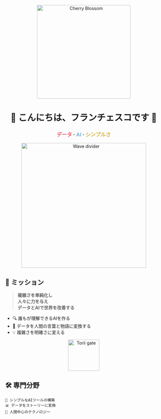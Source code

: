 <p align="center">
  <img width="300" src="https://raw.githubusercontent.com/FrancescoXX/FrancescoXX/main/assets/cherry-blossom.png" alt="Cherry Blossom">
</p>

<h1 align="center">🌸 こんにちは、フランチェスコです 🌸</h1>

<h3 align="center">
  <span style="color:#e95464">データ</span> · <span style="color:#7db4d6">AI</span> · <span style="color:#d4af37">シンプルさ</span>
</h3>

<p align="center">
  <img src="https://raw.githubusercontent.com/FrancescoXX/FrancescoXX/main/assets/wave-divider.png" width="400" alt="Wave divider">
</p>

## 🎌 ミッション

> **複雑さを単純化し**<br>
> **人々に力を与え**<br>
> **データとAIで世界を改善する**

- 🔍 誰もが理解できるAIを作る
- 🧭 データを人間の言葉と物語に変換する
- 💡 複雑さを明確さに変える

<p align="center">
  <img src="https://raw.githubusercontent.com/FrancescoXX/FrancescoXX/main/assets/torii-gate.png" width="100" alt="Torii gate">
</p>

## 🛠️ 専門分野

```text
🎯 シンプルなAIツールの構築
📊 データをストーリーに変換
🤝 人間中心のテクノロジー
